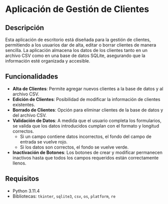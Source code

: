 
# Aplicación de Gestión de Clientes

## Descripción

Esta aplicación de escritorio está diseñada para la gestión de clientes, permitiendo a los usuarios dar de alta, editar o borrar clientes de manera sencilla. La aplicación almacena los datos de los clientes tanto en un archivo CSV como en una base de datos SQLite, asegurando que la información esté organizada y accesible.

## Funcionalidades

- **Alta de Clientes**: Permite agregar nuevos clientes a la base de datos y al archivo CSV.
- **Edición de Clientes**: Posibilidad de modificar la información de clientes existentes.
- **Borrado de Clientes**: Opción para eliminar clientes de la base de datos y del archivo CSV.
- **Validación de Datos**: A medida que el usuario completa los formularios, se valida que los datos introducidos cumplan con el formato y longitud correctos. 
  - Si un campo contiene datos incorrectos, el fondo del campo de entrada se vuelve rojo.
  - Si los datos son correctos, el fondo se vuelve verde.
- **Inactivación de Botones**: Los botones de crear y modificar permanecen inactivos hasta que todos los campos requeridos están correctamente llenos.
  
## Requisitos

- Python 3.11.4
- Bibliotecas: `tkinter`, `sqlite3`, `csv`, `os`, `platform`, `re`


